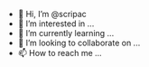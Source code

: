 - 👋 Hi, I’m @scripac
- 👀 I’m interested in ...
- 🌱 I’m currently learning ...
- 💞️ I’m looking to collaborate on ...
- 📫 How to reach me ...

<!---
scripac/scripac is a ✨ special ✨ repository because its `README.md` (this file) appears on your GitHub profile.
You can click the Preview link to take a look at your changes.
--->
